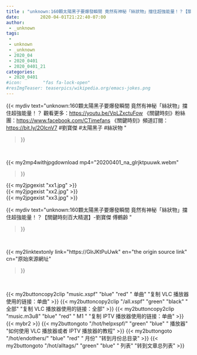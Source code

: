 ```yaml
---
title : "unknown:160顆太陽黑子要爆發瞬間 竟然有神秘「絲狀物」擋住超強能量！？【關鍵時刻百大精選】-劉寶傑 傅鶴齡 "
date:        2020-04-01T21:22:40-07:00
author:
 - _unknown
tags:
 - 
 - unknown
 - _unknown
 - 2020_04
 - 2020_0401
 - 2020_0401_21
categories:
 - 2020_0401
#icon:        "fas fa-lock-open"
#resImgTeaser: teaserpics/wikipedia.org/emacs-jokes.png
---
```







{{< mydiv text="unknown:160顆太陽黑子要爆發瞬間 竟然有神秘「絲狀物」擋住超強能量！？ 觀看更多：https://youtu.be/VpLZxctuFow  《關鍵時刻》粉絲團：https://www.facebook.com/CTimefans 《關鍵時刻》頻道訂閱：https://bit.ly/2OlcnV7  #劉寶傑 #太陽黑子 #絲狀物 "
>}}
<br>


{{< my2mp4withjpgdownload mp4="20200401_na_glrjktpuuwk.webm"
>}}

{{< my2jpgexist "xx1.jpg" >}}<br>
{{< my2jpgexist "xx2.jpg" >}}<br>
{{< my2jpgexist "xx3.jpg" >}}<br>



{{< mydiv text="unknown:160顆太陽黑子要爆發瞬間 竟然有神秘「絲狀物」擋住超強能量！？【關鍵時刻百大精選】-劉寶傑 傅鶴齡 "
>}}
<br>

{{< my2linktextonly link="https://GlrJKtPuUwk"
en="the origin source link" cn="原始來源網址"
>}}


<br>


{{< my2buttoncopy2clip "music.xspf"        "blue"   "red"    " 单曲"  "复制 VLC 播放器使用的链接：单曲" >}} {{< my2buttoncopy2clip "/all.xspf"         "green"  "black"  " 全部"  "复制 VLC 播放器使用的链接：全部" >}} {{< my2buttoncopy2clip "music.m3u8"        "blue"   "red"    " M1 "    "复制 IPTV 播放器使用的链接：单曲" >}} {{< mybr2 >}} {{< my2buttongoto      "/hot/helpxspf/"    "green"  "blue"   " 播放器" "如何使用 VLC 播放器或者 IPTV 播放器的教程" >}} {{< my2buttongoto      "/hot/endothers/"   "blue"   "red"    " 月份"   "转到月份总目录" >}} {{< my2buttongoto      "/hot/alltags/"     "green"  "blue"   " 列表"   "转到文章总列表" >}} 
